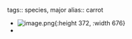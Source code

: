 tags:: species, major
alias:: carrot

- ![image.png](https://peach-geographical-bat-397.mypinata.cloud/ipfs/QmT4LQhtAWfyPPVAbXUrpdzyUFvVvsu4pv7c3DU2iWTxzE){:height 372, :width 676}
-